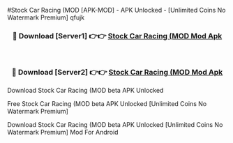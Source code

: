 #Stock Car Racing (MOD [APK-MOD] - APK Unlocked - [Unlimited Coins No Watermark Premium] qfujk



<div align="center">

<h3>🔴 Download [Server1] 👉👉 <a href="https://momento.my/?title=Stock_Car_Racing_(MOD">Stock Car Racing (MOD Mod Apk</a></h3><br>

<h3>🔴 Download [Server2] 👉👉 <a href="https://momento.my/?title=Stock_Car_Racing_(MOD">Stock Car Racing (MOD Mod Apk</a></h3>
</div>



Download Stock Car Racing (MOD beta APK Unlocked

Free Stock Car Racing (MOD beta APK Unlocked [Unlimited Coins No Watermark Premium]

Download Stock Car Racing (MOD beta APK Unlocked [Unlimited Coins No Watermark Premium] Mod For Android

